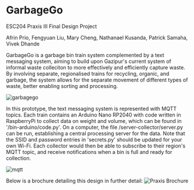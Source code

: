 # GarbageGo
ESC204 Praxis III Final Design Project

Afrin Prio, Fengyuan Liu, Mary Cheng, Nathanael Kusanda, Patrick Samaha, Vivek Dhande

GarbageGo is a garbage bin train system complemented by a text messaging system, aiming to build upon Gazipur's current system of informal waste colleciton to more effectively and efficiently capture waste. By involving separate, regionalised trains for recycling, organic, and garbage, the system allows for the separate movement of different types of waste, better enabling sorting and processing.  

![garbagego](https://user-images.githubusercontent.com/84566002/167674923-165a64ca-0439-4399-a62b-d3706d4609db.jpg)

In this prototype, the text messaging system is represented with MQTT topics. Each train contains an Arduino Nano RP2040 with code written in RaspberryPi to collect data on weight and volume, which can be found in '/bin-arduino/code.py'. On a computer, the file /server-collector/server.py can be run, establishing a central processing server for the data. Note that the SSID and password entries in 'secrets.py' should be updated for your own Wi-Fi. Each collector would then be able to subscribe to their region's MQTT topic, and receive notifications when a bin is full and ready for collection.

![mqtt](https://user-images.githubusercontent.com/84566002/167674939-69feffda-05f7-40fe-9271-80ffbec78ec0.jpg)

Below is a brochure detailing this design in further detail:
![Praxis Brochure](https://user-images.githubusercontent.com/84566002/167677890-26dc3802-646d-4488-8252-e382e8b68aa0.png)


